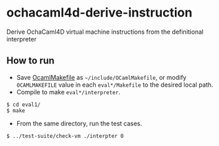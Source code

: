 # ochacaml4d-derive-instruction

Derive OchaCaml4D virtual machine instructions from the  definitional interpreter

## How to run

- Save [OcamlMakefile](https://github.com/mmottl/ocaml-makefile/blob/master/OCamlMakefile) as `~/include/OCamlMakefile`, or modify `OCAMLMAKEFILE` value in each `eval*/Makefile` to the desired local path.
- Compile to make `eval*/interpreter`.

```shell
$ cd eval1/
$ make
```

- From the same directory, run the test cases.

```shell
$ ../test-suite/check-vm ./interpter 0
```